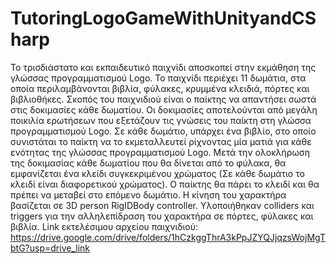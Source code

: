 # TutoringLogoGameWithUnityandCSharp
Το τρισδιάστατο και εκπαιδευτικό παιχνίδι αποσκοπεί στην εκμάθηση της γλώσσας προγραμματισμού Logo.
Το παιχνίδι περιέχει 11 δωμάτια, στα οποία περιλαμβάνονται βιβλία, φύλακες, κρυμμένα κλειδιά, πόρτες και βιβλιοθήκες.
Σκοπός του παιχνιδιού είναι ο παίκτης να απαντήσει σωστά στις δοκιμασίες κάθε δωματίου. Οι δοκιμασίες αποτελούνται από μεγάλη ποικιλία ερωτήσεων που εξετάζουν τις γνώσεις του παίκτη στη γλώσσα προγραμματισμού Logo. Σε κάθε δωμάτιο, υπάρχει ένα βιβλίο, στο οποίο συνιστάται το παίκτη να το εκμεταλλευτεί ρίχνοντας μία ματιά για κάθε ενότητας της γλώσσας προγραμματισμού Logo. Μετά την ολοκλήρωση της δοκιμασίας κάθε δωματίου που θα δίνεται από το φύλακα, θα εμφανίζεται ένα κλείδι συγκεκριμένου χρώματος (Σε κάθε δωμάτιο το κλειδί είναι διαφορετικού χρώματος). Ο παίκτης θα πάρει το κλειδί και θα πρέπει να μεταβεί στο επόμενο δωμάτιο. 
Η κίνηση του χαρακτήρα βασίζεται σε 3D person RigIDBody controller. Υλοποιήθηκαν colliders και triggers για την αλληλεπίδραση του χαρακτήρα σε πόρτες, φύλακες και βιβλία.
Link εκτελέσιμου αρχείου παιχνιδιού: https://drive.google.com/drive/folders/1hCzkggThrA3kPpJZYQJjqzsWojMgTbtG?usp=drive_link
